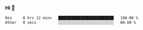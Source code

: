 ### Hi 👋

<!--START_SECTION:waka-->

```txt
Nix     8 hrs 12 mins   █████████████████████████   100.00 %
Other   0 secs          ░░░░░░░░░░░░░░░░░░░░░░░░░   00.00 %
```

<!--END_SECTION:waka-->
